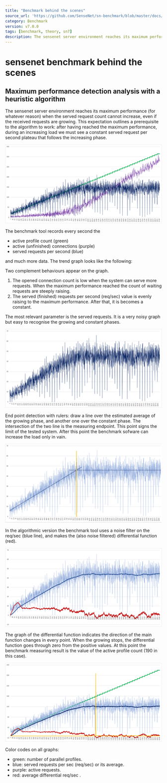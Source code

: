 ```yaml
---
title: "Benchmark behind the scenes"
source_url: 'https://github.com/SenseNet/sn-benchmark/blob/master/docs/heuristic-eval.md'
category: Benchmark
version: v7.0.0
tags: [benchmark, theory, sn7]
description: The sensenet server environment reaches its maximum performance (for whatever reason) when the served request count cannot increase, even if the received requests are growing. This expectation outlines a prerequisite to the algorithm to work - after having reached the maximum performance, during an increasing load we must see a constant served request per second plateau that follows the increasing phase.
---
```

# sensenet benchmark behind the scenes

## Maximum performance detection analysis with a heuristic algorithm

The sensenet server environment reaches its maximum performance (for whatever reason) when the served request count cannot increase, even if the received requests are growing. 
This expectation outlines a prerequisite to the algorithm to work: after having reached the maximum performance, during an increasing load we must see a constant served request per second plateau that follows the increasing phase.


![alt text](https://raw.githubusercontent.com/sensenet/sensenet.github.io/master/_docs/img/benchmark/1-evaluation.png "performance ladder")

The benchmark tool records every second the 
  - active profile count (green)
  - active (unfinished) connections (purple)
  - served requests per second (blue)

and much more data. The trend graph looks like the following:

Two complement behaviours appear on the graph.

  1. The opened connection count is low when the system can serve more requests. When the maximum performance reached the count of waiting requests are steeply raising.
  2. The served (finished) requests per second (req/sec) value is evenly raising to the maximum performance. After that, it is becomes a constant.

The most relevant parameter is the served requests. It is a very noisy graph but easy to recognise the growing and constant phases.

![alt text](https://raw.githubusercontent.com/sensenet/sensenet.github.io/master/_docs/img/benchmark/2-req-sec.png "served requests closeup")

End point detection with rulers: draw a line over the estimated average of the growing phase, and another one over the constant phase. The intersection of the two line is the measuring endpoint. This point signs the limit of the tested system. After this point the benchmark sofware can increase the load only in vain.

![alt text](https://raw.githubusercontent.com/sensenet/sensenet.github.io/master/_docs/img/benchmark/3-req-sec-lines.png "endpoint recognition")

In the algorithmic version the benchmark tool uses a noise filter on the req/sec (blue line), and makes the (also noise filtered) differential function (red). 

![alt text](https://raw.githubusercontent.com/sensenet/sensenet.github.io/master/_docs/img/benchmark/4-avg-diff.png "noise filtering and differential function")

The graph of the differential function indicates the direction of the main function changes in every point. When the growing stops, the differential function goes through zero from the positive values. At this point the benchmark measuring result is the value of the active profile count (190 in this case).

![alt text](https://raw.githubusercontent.com/sensenet/sensenet.github.io/master/_docs/img/benchmark/5-avg-diff-trigger.png "all of them put together")

Color codes on all graphs:
  - green: number of parallel profiles.
  - blue: served requests per sec (req/sec) or its average.
  - purple: active requests.
  - red: average differential req/sec .
